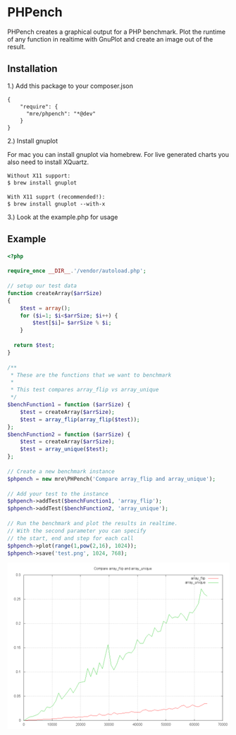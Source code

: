# PHPench

PHPench creates a graphical output for a PHP benchmark.
Plot the runtime of any function in realtime with GnuPlot and create an image
out of the result.

## Installation

1.) Add this package to your composer.json

```
{
    "require": {
      "mre/phpench": "*@dev"
    }
}
```

2.) Install gnuplot

For mac you can install gnuplot via homebrew. For live generated charts you also need to install XQuartz.
```
Without X11 support:
$ brew install gnuplot

With X11 supprt (recommended!):
$ brew install gnuplot --with-x
```

3.) Look at the example.php for usage

## Example

```PHP
<?php

require_once __DIR__.'/vendor/autoload.php';

// setup our test data
function createArray($arrSize)
{
    $test = array();
    for ($i=1; $i<$arrSize; $i++) {
        $test[$i]= $arrSize % $i;
    }

  return $test;
}

/**
 * These are the functions that we want to benchmark
 *
 * This test compares array_flip vs array_unique
 */
$benchFunction1 = function ($arrSize) {
    $test = createArray($arrSize);
    $test = array_flip(array_flip($test));
};
$benchFunction2 = function ($arrSize) {
    $test = createArray($arrSize);
    $test = array_unique($test);
};

// Create a new benchmark instance
$phpench = new mre\PHPench('Compare array_flip and array_unique');

// Add your test to the instance
$phpench->addTest($benchFunction1, 'array_flip');
$phpench->addTest($benchFunction2, 'array_unique');

// Run the benchmark and plot the results in realtime.
// With the second parameter you can specify
// the start, end and step for each call
$phpench->plot(range(1,pow(2,16), 1024));
$phpench->save('test.png', 1024, 768);
```

![A pretty graph](test.png)
